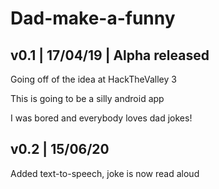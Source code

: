 # Dad-make-a-funny


## v0.1 | 17/04/19 | Alpha released 



Going off of the idea at HackTheValley 3


This is going to be a silly android app

I was bored and everybody loves dad jokes!

## v0.2 | 15/06/20 

Added text-to-speech, joke is now read aloud
